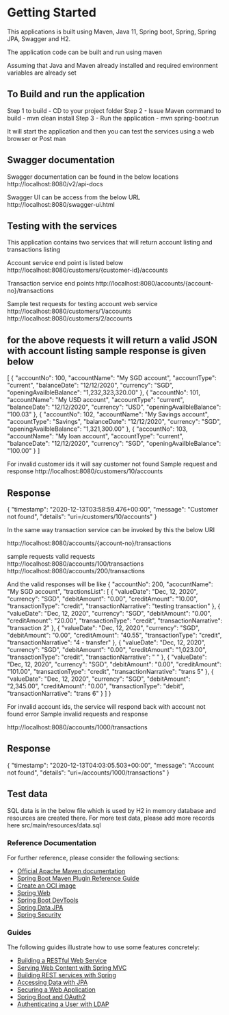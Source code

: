 # Getting Started

This applications is built using Maven, Java 11, Spring boot, Spring, Spring JPA, Swagger and H2.

The application code can be built and run using maven

Assuming that Java and Maven already installed and required environment variables are already set



To Build and run the application
--------------------------------
Step 1 to build - CD to your project folder 
Step 2 - Issue Maven command to build - mvn clean install
Step 3 - Run  the application - mvn spring-boot:run

It will start the application and then you can test the services using a web browser or Post man

Swagger documentation
-------------------------
Swagger documentation can be found in the below locations
http://localhost:8080/v2/api-docs

Swagger UI can be access from the below URL
http://localhost:8080/swagger-ui.html


Testing with the services
-------------------------


This application contains two services that will return account listing and transactions listing

Account service end point is listed below 
http://localhost:8080/customers/{customer-id}/accounts


Transaction service end points
http://localhost:8080/accounts/{account-no}/transactions


Sample test requests for testing account web service
http://localhost:8080/customers/1/accounts
http://localhost:8080/customers/2/accounts

for the above requests it will return a valid JSON with account listing sample response is given below
---------------------------------
[
    {
        "accountNo": 100,
        "accountName": "My SGD account",
        "accountType": "current",
        "balanceDate": "12/12/2020",
        "currency": "SGD",
        "openingAvailbleBalance": "1,232,323,320.00"
    },
    {
        "accountNo": 101,
        "accountName": "My USD account",
        "accountType": "current",
        "balanceDate": "12/12/2020",
        "currency": "USD",
        "openingAvailbleBalance": "100.03"
    },
    {
        "accountNo": 102,
        "accountName": "My Savings account",
        "accountType": "Savings",
        "balanceDate": "12/12/2020",
        "currency": "SGD",
        "openingAvailbleBalance": "1,321,300.00"
    },
    {
        "accountNo": 103,
        "accountName": "My loan account",
        "accountType": "current",
        "balanceDate": "12/12/2020",
        "currency": "SGD",
        "openingAvailbleBalance": "100.00"
    }
]

For invalid customer ids it will say customer not found
Sample request and response 
http://localhost:8080/customers/10/accounts

Response 
-------
{
    "timestamp": "2020-12-13T03:58:59.476+00:00",
    "message": "Customer not found",
    "details": "uri=/customers/10/accounts"
}

In the same way transaction service can be invoked by this the below URI

http://localhost:8080/accounts/{account-no}/transactions

sample requests valid requests 
http://localhost:8080/accounts/100/transactions
http://localhost:8080/accounts/200/transactions

And the valid responses will be like
{
    "accountNo": 200,
    "acocuntName": "My SGD account",
    "tractionsList": [
        {
            "valueDate": "Dec, 12, 2020",
            "currency": "SGD",
            "debitAmount": "0.00",
            "creditAmount": "10.00",
            "transactionType": "credit",
            "transactionNarrative": "testing transaction"
        },
        {
            "valueDate": "Dec, 12, 2020",
            "currency": "SGD",
            "debitAmount": "0.00",
            "creditAmount": "20.00",
            "transactionType": "credit",
            "transactionNarrative": "transaction 2"
        },
        {
            "valueDate": "Dec, 12, 2020",
            "currency": "SGD",
            "debitAmount": "0.00",
            "creditAmount": "40.55",
            "transactionType": "credit",
            "transactionNarrative": "4 - transfer"
        },
        {
            "valueDate": "Dec, 12, 2020",
            "currency": "SGD",
            "debitAmount": "0.00",
            "creditAmount": "1,023.00",
            "transactionType": "credit",
            "transactionNarrative": " "
        },
        {
            "valueDate": "Dec, 12, 2020",
            "currency": "SGD",
            "debitAmount": "0.00",
            "creditAmount": "101.00",
            "transactionType": "credit",
            "transactionNarrative": "trans 5"
        },
        {
            "valueDate": "Dec, 12, 2020",
            "currency": "SGD",
            "debitAmount": "2,345.00",
            "creditAmount": "0.00",
            "transactionType": "debit",
            "transactionNarrative": "trans 6"
        }
    ]
}

For invalid account ids, the service will respond back with account not found error
Sample invalid requests and response

http://localhost:8080/accounts/1000/transactions

Response 
--------
{
    "timestamp": "2020-12-13T04:03:05.503+00:00",
    "message": "Account not found",
    "details": "uri=/accounts/1000/transactions"
}
 
Test data
-----------
SQL data is in the below file which is used by H2 in memory database and resources are created there. For more test data, please add more records here
src/main/resources/data.sql



### Reference Documentation
For further reference, please consider the following sections:

* [Official Apache Maven documentation](https://maven.apache.org/guides/index.html)
* [Spring Boot Maven Plugin Reference Guide](https://docs.spring.io/spring-boot/docs/2.4.0/maven-plugin/reference/html/)
* [Create an OCI image](https://docs.spring.io/spring-boot/docs/2.4.0/maven-plugin/reference/html/#build-image)
* [Spring Web](https://docs.spring.io/spring-boot/docs/2.4.0/reference/htmlsingle/#boot-features-developing-web-applications)
* [Spring Boot DevTools](https://docs.spring.io/spring-boot/docs/2.4.0/reference/htmlsingle/#using-boot-devtools)
* [Spring Data JPA](https://docs.spring.io/spring-boot/docs/2.4.0/reference/htmlsingle/#boot-features-jpa-and-spring-data)
* [Spring Security](https://docs.spring.io/spring-boot/docs/2.4.0/reference/htmlsingle/#boot-features-security)

### Guides
The following guides illustrate how to use some features concretely:

* [Building a RESTful Web Service](https://spring.io/guides/gs/rest-service/)
* [Serving Web Content with Spring MVC](https://spring.io/guides/gs/serving-web-content/)
* [Building REST services with Spring](https://spring.io/guides/tutorials/bookmarks/)
* [Accessing Data with JPA](https://spring.io/guides/gs/accessing-data-jpa/)
* [Securing a Web Application](https://spring.io/guides/gs/securing-web/)
* [Spring Boot and OAuth2](https://spring.io/guides/tutorials/spring-boot-oauth2/)
* [Authenticating a User with LDAP](https://spring.io/guides/gs/authenticating-ldap/)

